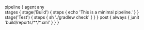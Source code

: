 pipeline { 
    agent any  
    stages { 
        stage('Build') { 
            steps { 
               echo 'This is a minimal pipeline.' 
            }
        }
         stage('Test') {
            steps {
                sh './gradlew check'
            }
        }
    }
    post {
        always {
            junit 'build/reports/**/*.xml'
        }
    }
}